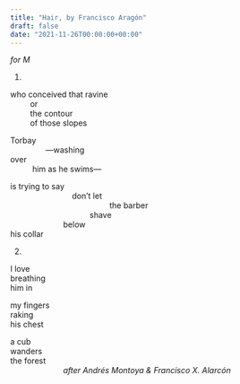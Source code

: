 ```yaml
---
title: "Hair, by Francisco Aragón"
draft: false
date: "2021-11-26T00:00:00+00:00"
---
```

_for M_  
  
1.  
  
who conceived that ravine  
&nbsp;&nbsp;&nbsp;&nbsp;&nbsp;&nbsp;&nbsp;&nbsp;&nbsp;or  
&nbsp;&nbsp;&nbsp;&nbsp;&nbsp;&nbsp;&nbsp;&nbsp;&nbsp;the contour  
&nbsp;&nbsp;&nbsp;&nbsp;&nbsp;&nbsp;&nbsp;&nbsp;&nbsp;of those slopes  
  
Torbay  
&nbsp;&nbsp;&nbsp;&nbsp;&nbsp;&nbsp;&nbsp;&nbsp;&nbsp;&nbsp;&nbsp;&nbsp;&nbsp;&nbsp;&nbsp;&nbsp;—washing  
over   
&nbsp;&nbsp;&nbsp;&nbsp;&nbsp;&nbsp;&nbsp;&nbsp;&nbsp;&nbsp;him as he swims—  
  
is trying to say  
&nbsp;&nbsp;&nbsp;&nbsp;&nbsp;&nbsp;&nbsp;&nbsp;&nbsp;&nbsp;&nbsp;&nbsp;&nbsp;&nbsp;&nbsp;&nbsp;&nbsp;&nbsp;&nbsp;&nbsp;&nbsp;&nbsp;&nbsp;&nbsp;&nbsp;&nbsp;&nbsp;&nbsp;don’t let   
&nbsp;&nbsp;&nbsp;&nbsp;&nbsp;&nbsp;&nbsp;&nbsp;&nbsp;&nbsp;&nbsp;&nbsp;&nbsp;&nbsp;&nbsp;&nbsp;&nbsp;&nbsp;&nbsp;&nbsp;&nbsp;&nbsp;&nbsp;&nbsp;&nbsp;&nbsp;&nbsp;&nbsp;&nbsp;&nbsp;&nbsp;&nbsp;&nbsp;&nbsp;&nbsp;&nbsp;&nbsp;&nbsp;&nbsp;&nbsp;&nbsp;&nbsp;&nbsp;&nbsp;&nbsp;the barber  
&nbsp;&nbsp;&nbsp;&nbsp;&nbsp;&nbsp;&nbsp;&nbsp;&nbsp;&nbsp;&nbsp;&nbsp;&nbsp;&nbsp;&nbsp;&nbsp;&nbsp;&nbsp;&nbsp;&nbsp;&nbsp;&nbsp;&nbsp;&nbsp;&nbsp;&nbsp;&nbsp;&nbsp;&nbsp;&nbsp;&nbsp;&nbsp;&nbsp;&nbsp;&nbsp;&nbsp;shave   
&nbsp;&nbsp;&nbsp;&nbsp;&nbsp;&nbsp;&nbsp;&nbsp;&nbsp;&nbsp;&nbsp;&nbsp;&nbsp;&nbsp;&nbsp;&nbsp;&nbsp;&nbsp;&nbsp;&nbsp;&nbsp;&nbsp;&nbsp;&nbsp;below   
his collar  
  
  
2.  
  
I love  
breathing  
him in  
  
my fingers  
raking  
his chest  
  
a cub  
wanders  
the forest  
&nbsp;&nbsp;&nbsp;&nbsp;&nbsp;&nbsp;&nbsp;&nbsp;&nbsp;&nbsp;&nbsp;&nbsp;&nbsp;&nbsp;&nbsp;&nbsp;&nbsp;&nbsp;&nbsp;&nbsp;&nbsp;&nbsp;&nbsp;&nbsp;_after Andrés Montoya & Francisco X. Alarcón_  
  
